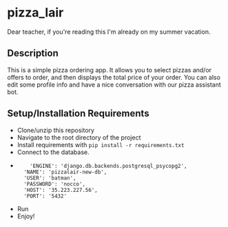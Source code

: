 # pizza_lair
Dear teacher, if you're reading this I'm already on my summer vacation.

## Description
This is a simple pizza ordering app. It allows you to select pizzas and/or offers to order, and then displays the total price of your order. You can also edit some profile info and have a nice conversation with our pizza assistant bot.

## Setup/Installation Requirements
* Clone/unzip this repository
* Navigate to the root directory of the project
* Install requirements with `pip install -r requirements.txt`
* Connect to the database.
*         'ENGINE': 'django.db.backends.postgresql_psycopg2',
        'NAME': 'pizzalair-new-db',
        'USER': 'batman',
        'PASSWORD': 'nocco',
        'HOST': '35.223.227.56',
        'PORT': '5432'

* Run
* Enjoy!